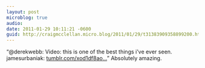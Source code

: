 ```yaml
---
layout: post
microblog: true
audio: 
date: 2011-01-29 10:11:21 -0600
guid: http://craigmcclellan.micro.blog/2011/01/29/t31383909358899200.html
---
```

“@derekwebb: Video: this is one of the best things i’ve ever seen. jamesurbaniak: [tumblr.com/xod1df8ao...](http://tumblr.com/xod1df8aot)” Absolutely amazing.
